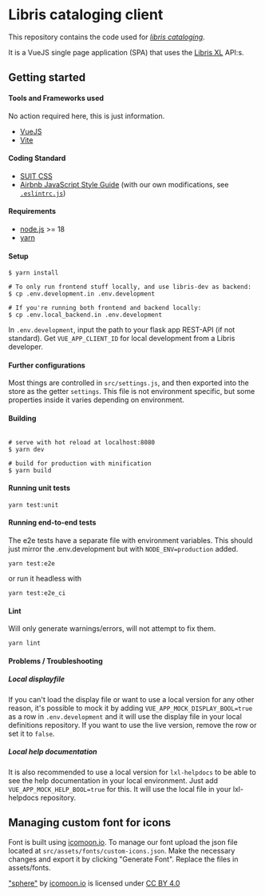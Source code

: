# Libris cataloging client
This repository contains the code used for [*libris cataloging*](https://libris.kb.se/katalogisering).

It is a VueJS single page application (SPA) that uses the [Libris XL](https://github.com/libris/librisxl) API:s.

## Getting started

#### Tools and Frameworks used

No action required here, this is just information.
* [VueJS](https://vuejs.org/)
* [Vite](https://vitejs.dev/)

#### Coding Standard
* [SUIT CSS](https://suitcss.github.io/)
* [Airbnb JavaScript Style Guide](https://github.com/airbnb/javascript/) (with our own modifications, see [`.eslintrc.js`](/cataloging/.eslintrc.js))

#### Requirements
* [node.js](http://nodejs.org/) >= 18
* [yarn](https://yarnpkg.com/en/docs/install)

#### Setup

    $ yarn install

    # To only run frontend stuff locally, and use libris-dev as backend:
    $ cp .env.development.in .env.development

    # If you're running both frontend and backend locally:
    $ cp .env.local_backend.in .env.development

In `.env.development`, input the path to your flask app REST-API (if not standard). Get `VUE_APP_CLIENT_ID` for local development from a Libris developer.

#### Further configurations

Most things are controlled in `src/settings.js`, and then exported into the store as the getter `settings`. This file is not environment specific, but some properties inside it varies depending on environment.

#### Building

```

# serve with hot reload at localhost:8080
$ yarn dev

# build for production with minification
$ yarn build

```

#### Running unit tests
```
yarn test:unit
```

#### Running end-to-end tests

The e2e tests have a separate file with environment variables. This should just mirror the .env.development but with `NODE_ENV=production` added.

```
yarn test:e2e
```

or run it headless with

```
yarn test:e2e_ci
```

#### Lint

Will only generate warnings/errors, will not attempt to fix them.

```
yarn lint
```

#### Problems / Troubleshooting

##### Local displayfile

If you can't load the display file or want to use a local version for any other reason, it's possible to mock it by adding `VUE_APP_MOCK_DISPLAY_BOOL=true` as a row in `.env.development` and it will use the display file in your local definitions repository. If you want to use the live version, remove the row or set it to `false`.

##### Local help documentation

It is also recommended to use a local version for `lxl-helpdocs` to be able to see the help documentation in your local environment. Just add `VUE_APP_MOCK_HELP_BOOL=true` for this. It will use the local file in your lxl-helpdocs repository.

## Managing custom font for icons
Font is built using [icomoon.io](https://icomoon.io/). To manage our font upload the json file located at 
`src/assets/fonts/custom-icons.json`. Make the necessary changes and export it by clicking "Generate Font". 
Replace the files in assets/fonts.

["sphere"](https://github.com/Keyamoon/IcoMoon-Free/blob/master/SVG/202-sphere.svg) by [icomoon.io](https://icomoon.io) is licensed under [CC BY 4.0](https://creativecommons.org/licenses/by/4.0/)
